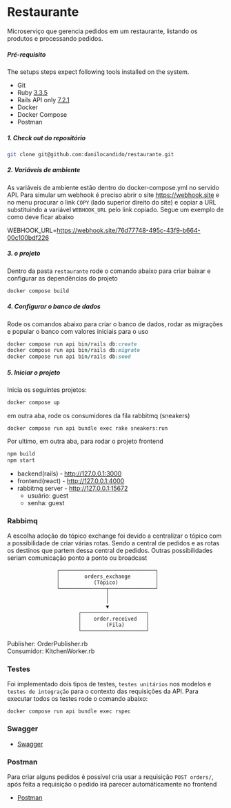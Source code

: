 Restaurante
============

Microserviço que gerencia pedidos em um restaurante, listando os produtos e processando pedidos.

##### Pré-requisito

The setups steps expect following tools installed on the system.

- Git
- Ruby [3.3.5](https://github.com/ruby/ruby)
- Rails API only [7.2.1](https://github.com/rails/rails)
- Docker
- Docker Compose
- Postman

##### 1. Check out do repositório

```bash
git clone git@github.com:danilocandido/restaurante.git
```

##### 2. Variáveis de ambiente
As variáveis de ambiente estão dentro do docker-compose.yml no servido API. Para simular um webhook é preciso abrir o site https://webhook.site
e no menu procurar o link `COPY` (lado superior direito do site) e copiar a URL substituindo a variável `WEBHOOK_URL` pelo link copiado. Segue um exemplo de como deve ficar abaixo

WEBHOOK_URL=https://webhook.site/76d77748-495c-43f9-b664-00c100bdf226

##### 3.  o projeto

Dentro da pasta `restaurante` rode o comando abaixo para criar baixar e configurar as dependências do projeto

```bash
docker compose build
```

##### 4. Configurar o banco de dados

Rode os comandos abaixo para criar o banco de dados, rodar as migrações e popular o banco com valores iniciais para o uso

```ruby
docker compose run api bin/rails db:create
docker compose run api bin/rails db:migrate
docker compose run api bin/rails db:seed
```

##### 5. Iniciar o projeto

Inicia os seguintes projetos:
```ruby
docker compose up
```

em outra aba, rode os consumidores da fila rabbitmq (sneakers)
```
docker compose run api bundle exec rake sneakers:run
```

Por ultimo, em outra aba, para rodar o projeto frontend
```js
npm build
npm start
```

- backend(rails)  - http://127.0.0.1:3000
- frontend(react) - http://127.0.0.1:4000
- rabbitmq server - http://127.0.0.1:15672
  - usuário: guest
  - senha: guest

### Rabbimq

A escolha adoção do tópico exchange foi devido a centralizar o tópico com a possibilidade de criar várias rotas. Sendo a central de pedidos e as rotas os destinos que partem dessa central de pedidos. Outras possibilidades seriam comunicação ponto a ponto ou broadcast  

                    ┌───────────────────────────────┐
                    │        orders_exchange        │
                    │           (Tópico)            │
                    └───────────────┬───────────────┘
                                    │
                                    │
                                    ▼
                           ┌─────────────────────┐
                           │    order.received   │
                           │        (Fila)       │
                           └─────────────────────┘

  
Publisher: OrderPublisher.rb  
Consumidor: KitchenWorker.rb  

### Testes
Foi implementado dois tipos de testes, `testes unitários` nos modelos e `testes de integração` para o contexto das requisições da API.
Para executar todos os testes rode o comando abaixo:

```
docker compose run api bundle exec rspec
```

### Swagger
- [Swagger](https://github.com/danilocandido/restaurante/blob/main/swagger_openapi.yaml)

### Postman
Para criar alguns pedidos é possível cria usar a requisição `POST orders/`, após feita a requisição o pedido irá parecer automáticamente no frontend
- [Postman](https://github.com/danilocandido/restaurante/blob/main/restaurante.postman_collection.json)
